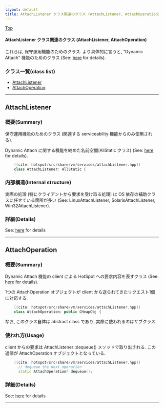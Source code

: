 ```yaml
---
layout: default
title: AttachListener クラス関連のクラス (AttachListener, AttachOperation)
---
```

[Top](../index.html)

#### AttachListener クラス関連のクラス (AttachListener, AttachOperation)

これらは, 保守運用機能のためのクラス.
より具体的に言うと, "Dynamic Attach" 機能のためのクラス (See: [here](no3026gMG.html) for details).


### クラス一覧(class list)

  * [AttachListener](#nohz3gNl5n)
  * [AttachOperation](#no_7x1Ugob)


---
## <a name="nohz3gNl5n" id="nohz3gNl5n">AttachListener</a>

### 概要(Summary)
保守運用機能のためのクラス (関連する serviceability 機能からのみ使用される).

Dynamic Attach に関する機能を納めた名前空間(AllStatic クラス) (See: [here](no3026gMG.html) for details).


```cpp
    ((cite: hotspot/src/share/vm/services/attachListener.hpp))
    class AttachListener: AllStatic {
```

### 内部構造(Internal structure)
実際の処理 (特にクライアントから要求を受け取る処理) は OS 依存の補助クラスに任せている箇所が多い
(See: LinuxAttachListener, SolarisAttachListener, Win32AttachListener).




### 詳細(Details)
See: [here](../doxygen/classAttachListener.html) for details

---
## <a name="no_7x1Ugob" id="no_7x1Ugob">AttachOperation</a>

### 概要(Summary)
Dynamic Attach 機能の client による HotSpot への要求内容を表すクラス (See: [here](no3026gMG.html) for details).

1つの AttachOperation オブジェクトが client から送られてきたリクエスト1個に対応する. 


```cpp
    ((cite: hotspot/src/share/vm/services/attachListener.hpp))
    class AttachOperation: public CHeapObj {
```

なお, このクラス自体は abstract class であり, 実際に使われるのはサブクラス.

### 使われ方(Usage)
client からの要求は AttachListener::dequeue() メソッドで取り出される.
この返値が AttachOperation オブジェクトとなっている.

```cpp
    ((cite: hotspot/src/share/vm/services/attachListener.hpp))
      // dequeue the next operation
      static AttachOperation* dequeue();
```




### 詳細(Details)
See: [here](../doxygen/classAttachOperation.html) for details

---
